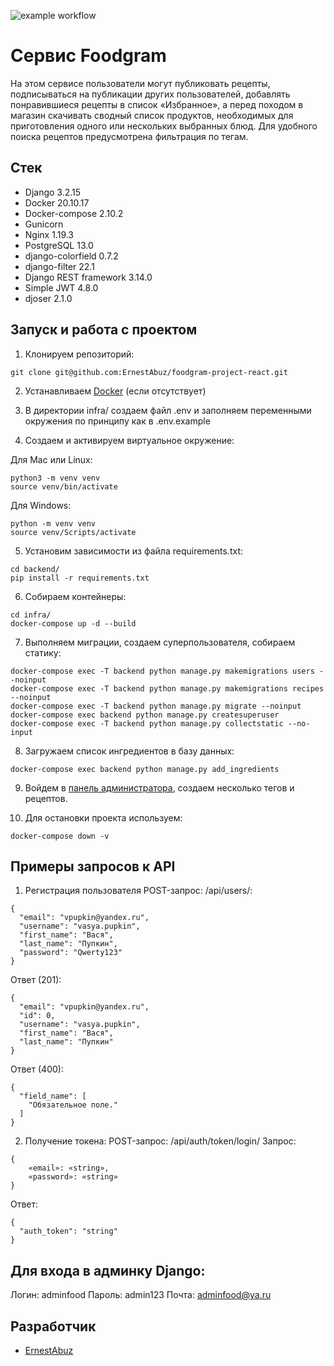 ![example workflow](https://github.com/ErnestAbuz/foodgram-project-react/actions/workflows/main.yml/badge.svg)
# Cервис Foodgram
На этом сервисе пользователи могут публиковать рецепты, подписываться на публикации других пользователей, добавлять понравившиеся рецепты в список «Избранное», а перед походом в магазин скачивать сводный список продуктов, необходимых для приготовления одного или нескольких выбранных блюд. Для удобного поиска рецептов предусмотрена фильтрация по тегам.

## Стек
- Django 3.2.15
- Docker 20.10.17
- Docker-compose 2.10.2
- Gunicorn
- Nginx 1.19.3
- PostgreSQL 13.0
- django-colorfield 0.7.2
- django-filter 22.1
- Django REST framework 3.14.0
- Simple JWT 4.8.0
- djoser 2.1.0

## Запуск и работа с проектом

1. Клонируем репозиторий:
```
git clone git@github.com:ErnestAbuz/foodgram-project-react.git
```

2. Устанавливаем [Docker](https://docs.docker.com/engine/install/) (если отсутствует)

3. В директории infra/ создаем файл .env и заполняем переменными окружения по принципу как в .env.example

4. Cоздаем и активируем виртуальное окружение:

Для Mac или Linux:
```
python3 -m venv venv
source venv/bin/activate
```
Для Windows:
```
python -m venv venv
source venv/Scripts/activate
```

5. Установим зависимости из файла requirements.txt:
```
cd backend/
pip install -r requirements.txt
```

6. Собираем контейнеры:
```
cd infra/
docker-compose up -d --build
```

7. Выполняем миграции, создаем суперпользователя, собираем статику:
```
docker-compose exec -T backend python manage.py makemigrations users --noinput
docker-compose exec -T backend python manage.py makemigrations recipes --noinput
docker-compose exec -T backend python manage.py migrate --noinput
docker-compose exec backend python manage.py createsuperuser
docker-compose exec -T backend python manage.py collectstatic --no-input
```

8. Загружаем список ингредиентов в базу данных:
```
docker-compose exec backend python manage.py add_ingredients
```

9. Войдем в [панель администратора](http://localhost/admin/), создаем несколько тегов и рецептов.

10. Для остановки проекта используем:
```
docker-compose down -v 
```

## Примеры запросов к API

1. Регистрация пользователя
POST-запрос: /api/users/:
```
{
  "email": "vpupkin@yandex.ru",
  "username": "vasya.pupkin",
  "first_name": "Вася",
  "last_name": "Пупкин",
  "password": "Qwerty123"
}
```
Ответ (201):
```
{
  "email": "vpupkin@yandex.ru",
  "id": 0,
  "username": "vasya.pupkin",
  "first_name": "Вася",
  "last_name": "Пупкин"
}
```
Ответ (400):
```
{
  "field_name": [
    "Обязательное поле."
  ]
}
```
2. Получение токена:
POST-запрос: /api/auth/token/login/
Запрос:
```
{
    «email»: «string»,
    «password»: «string»
}
```
Ответ:
```
{
  "auth_token": "string"
}
```

## Для входа в админку Django:
Логин: adminfood
Пароль: admin123
Почта: adminfood@ya.ru

## Разработчик
* [ErnestAbuz](https://github.com/ErnestAbuz)